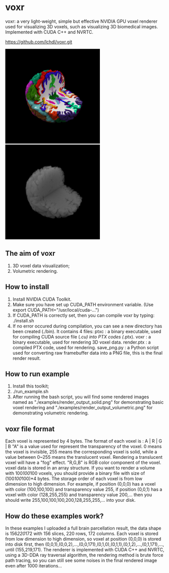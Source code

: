 # voxr
voxr: a very light-weight, simple but effective NVIDIA GPU voxel renderer used for visualizing 3D voxels, such as visualizing 3D biomedical images. Implemented with CUDA C++ and NVRTC.

https://github.com/lchdl/voxr.git

<img src="https://github.com/lchdl/voxr/blob/master/render_output_solid.png" width="300"> <img src="https://github.com/lchdl/voxr/blob/master/render_output_volumetric.png" width="300">

## The aim of voxr
1. 3D voxel data visualization;
2. Volumetric rendering.

## How to install
1. Install NVIDIA CUDA Toolkit.
2. Make sure you have set up CUDA_PATH environment variable.
   (Use export CUDA_PATH="/usr/local/cuda-...")
3. If CUDA_PATH is correctly set, then you can compile voxr by typing:
   ./install.sh
4. If no error occured during compilation, you can see a new directory has been created (./bin). It contains 4 files:
   ptxc : a binary executable, used for compiling CUDA source file (*.cu) into PTX codes (*.ptx).
   voxr : a binary executable, used for rendering 3D voxel data.
   render.ptx : a compiled PTX code, used for rendering.
   save_png.py : a Python script used for converting raw framebuffer data into a PNG file, this is the final render result.

## How to run example
1. Install this toolkit;
2. ./run_example.sh
3. After running the bash script, you will find some rendered images named as "./examples/render_output_solid.png" for demonstrating basic voxel rendering and "./examples/render_output_volumetric.png" for demonstrating volumetric rendering.

## voxr file format
Each voxel is represented by 4 bytes. The format of each voxel is : A | R | G | B
"A" is a value used for represent the transparency of the voxel. 0 means the voxel is invisible, 255 means the corresponding voxel is solid, while a value between 0~255 means the translucent voxel. Rendering a translucent voxel will have a "fog" effect.
"R,G,B" is RGB color component of the voxel.
voxel data is stored in an array structure. If you want to render a volume with 100*100*100 voxels, you should provide a binary file with size of (100*100*100)*4 bytes. The storage order of each voxel is from low dimension to high dimension. 
For example, if position (0,0,0) has a voxel with color (100,100,100) and transparency value 255, if position (0,0,1) has a voxel with color (128,255,255) and transparency value 200,... then you should write 255,100,100,100,200,128,255,255,... into your disk.

## How do these examples work?
In these examples I uploaded a full brain parcellation result, the data shape is 156*220*172 with 156 slices, 220 rows, 172 columns. Each voxel is stored from low dimension to high dimension, so voxel at position (0,0,0) is stored into disk first, then (0,0,1),(0,0,2),...,(0,0,171),(0,1,0),(0,1,1),(0,1,2),...,(0,1,171),..., until (155,219,171).
The renderer is implemented with CUDA C++ and NVRTC, using a 3D-DDA ray traversal algorithm, the rendering method is brute force path tracing, so you can still see some noises in the final rendered image even after 1000 iterations...

